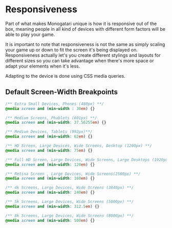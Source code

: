 # Responsiveness

Part of what makes Monogatari unique is how it is responsive out of the box, meaning people in all kind of devices with different form factors will be able to play your game.

It is important to note that responsiveness is not the same as simply scaling your game up or down to fit the screen it's being displayed on. Responsiveness actually let's you create different stylings and layouts for different sizes so you can take advantage when there's more space or adapt your elements when it's less.

Adapting to the device is done using CSS media queries.

## Default Screen-Width Breakpoints

```css
/** Extra Small Devices, Phones (480px) **/
@media screen and (min-width : 30em) {}

/** Medium Screens, Phablets (601px) **/
@media screen and (min-width: 37.56255em) {}

/** Medium Devices, Tablets (992px)**/
@media screen and (min-width: 62em) {}

/** HD Screen, Large Devices, Wide Screens, Desktop (1200px) **/
@media screen and (min-width: 75em) {}

/** Full HD Screen, Large Devices, Wide Screens, Large Desktops (1920px) **/
@media screen and (min-width: 120em) {}

/** Retina Screen , Large Devices, Wide Screens(2560px) **/
@media screen and (min-width: 160em) {}

/** 4k Screens, Large Devices, Wide Screens (3840px) **/
@media screen and (min-width: 240em) {}

/** 5k Screens, Large Devices, Wide Screens (5000px) **/
@media screen and (min-width: 312.5em) {}

/** 8k Screens, Large Devices, Wide Screens (8000px) **/
@media screen and (min-width: 500em) {}
```

